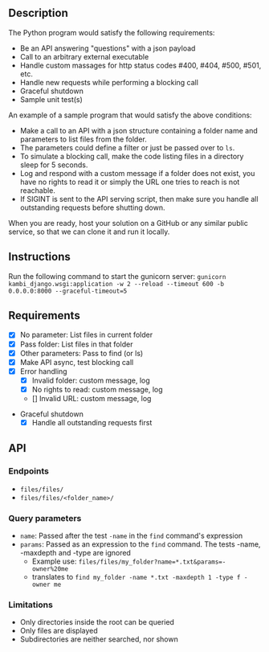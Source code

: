 ## Description
The Python program would satisfy the following
requirements:
- Be an API answering "questions" with a json payload
- Call to an arbitrary external executable
- Handle custom massages for http status codes #400, #404, #500, #501, etc.
- Handle new requests while performing a blocking call
- Graceful shutdown
- Sample unit test(s)

An example of a sample program that would satisfy the above conditions:
- Make a call to an API with a json structure containing a folder name and parameters to list
files from the folder.
- The parameters could define a filter or just be passed over to `ls`.
- To simulate a blocking call, make the code listing files in a directory sleep for 5 seconds.
- Log and respond with a custom message if a folder does not exist, you have no rights to read
it or simply the URL one tries to reach is not reachable.
- If SIGINT is sent to the API serving script, then make sure you handle all outstanding requests
before shutting down.

When you are ready, host your solution on a GitHub or any similar public service, so that we can
clone it and run it locally.

## Instructions
Run the following command to start the gunicorn server:
`gunicorn kambi_django.wsgi:application -w 2 --reload --timeout 600 -b 0.0.0.0:8000 --graceful-timeout=5`


## Requirements
- [x] No parameter: List files in current folder 
- [x] Pass folder: List files in that folder
- [x] Other parameters: Pass to find (or ls)
- [x] Make API async, test blocking call
- [x] Error handling
    * [x] Invalid folder: custom message, log
    * [x] No rights to read: custom message, log
    * [] Invalid URL: custom message, log
- Graceful shutdown
    * [x] Handle all outstanding requests first
    
## API
### Endpoints
- `files/files/`
- `files/files/<folder_name>/`

### Query parameters
- `name`: Passed after the test `-name` in the `find` command's expression 
- `params`: Passed as an expression to the `find` command. The tests -name, -maxdepth and -type are ignored
    * Example use: `files/files/my_folder?name=*.txt&params=-owner%20me`
    * translates to `find my_folder -name *.txt -maxdepth 1 -type f -owner me`

### Limitations
- Only directories inside the root can be queried
- Only files are displayed
- Subdirectories are neither searched, nor shown
